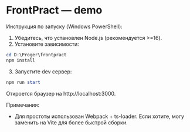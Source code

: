 # FrontPract — demo

Инструкция по запуску (Windows PowerShell):

1. Убедитесь, что установлен Node.js (рекомендуется >=16).
2. Установите зависимости:

```powershell
cd D:\Proger\frontpract
npm install
```

3. Запустите dev сервер:

```powershell
npm run start
```

Откроется браузер на http://localhost:3000.

Примечания:
- Для простоты использован Webpack + ts-loader. Если хотите, могу заменить на Vite для более быстрой сборки.
